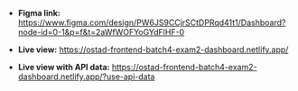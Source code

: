 - **Figma link:**
  <a href="https://www.figma.com/design/PW6JS9CCjrSCtDPRqd41t1/Dashboard?node-id=0-1&p=f&t=2aWfWOFYoGYdFlHF-0" target="_blank">https://www.figma.com/design/PW6JS9CCjrSCtDPRqd41t1/Dashboard?node-id=0-1&p=f&t=2aWfWOFYoGYdFlHF-0</a>

- **Live view:**
  <a href="https://ostad-frontend-batch4-exam2-dashboard.netlify.app/" target="_blank">https://ostad-frontend-batch4-exam2-dashboard.netlify.app/</a>

- **Live view with API data:**
  <a href="https://ostad-frontend-batch4-exam2-dashboard.netlify.app/?use-api-data" target="_blank">https://ostad-frontend-batch4-exam2-dashboard.netlify.app/?use-api-data</a>
